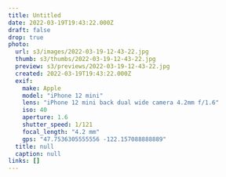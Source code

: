 ```yaml
---
title: Untitled
date: 2022-03-19T19:43:22.000Z
draft: false
drop: true
photo:
  url: s3/images/2022-03-19-12-43-22.jpg
  thumb: s3/thumbs/2022-03-19-12-43-22.jpg
  preview: s3/previews/2022-03-19-12-43-22.jpg
  created: 2022-03-19T19:43:22.000Z
  exif:
    make: Apple
    model: "iPhone 12 mini"
    lens: "iPhone 12 mini back dual wide camera 4.2mm f/1.6"
    iso: 40
    aperture: 1.6
    shutter_speed: 1/121
    focal_length: "4.2 mm"
    gps: "47.7536305555556 -122.157088888889"
  title: null
  caption: null
links: []
---
```

